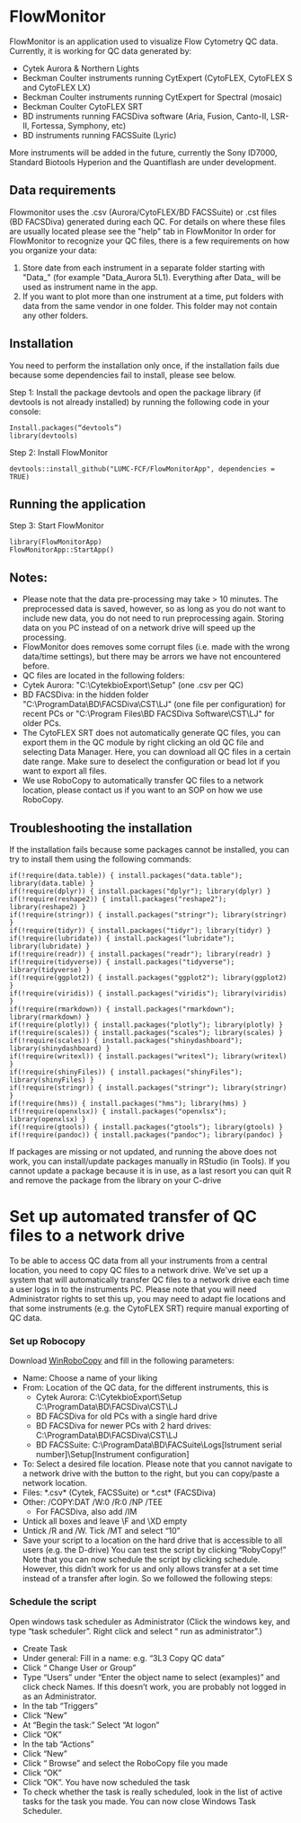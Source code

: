 # FlowMonitor
FlowMonitor is an application used to visualize Flow Cytometry QC data. 
Currently, it is working for QC data generated by:
* Cytek Aurora & Northern Lights 
* Beckman Coulter instruments running CytExpert (CytoFLEX, CytoFLEX S and CytoFLEX LX)
* Beckman Coulter instruments running CytExpert for Spectral (mosaic)
* Beckman Coulter CytoFLEX SRT
* BD instruments running FACSDiva software (Aria, Fusion, Canto-II, LSR-II, Fortessa, Symphony, etc)
* BD instruments running FACSSuite (Lyric)

More instruments will be added in the future, currently the Sony ID7000, Standard Biotools Hyperion and the Quantiflash are under development.

## Data requirements
Flowmonitor uses the .csv (Aurora/CytoFLEX/BD FACSSuite) or .cst files (BD FACSDiva) generated during each QC. For details on where these files are usually located please see the "help" tab in FlowMonitor
In order for FlowMonitor to recognize your QC files, there is a few requirements on how you organize your data:
1. Store date from each instrument in a separate folder starting with "Data_" (for example "Data_Aurora 5L1). Everything after Data_ will be used as instrument name in the app.
2. If you want to plot more than one instrument at a time, put folders with data from the same vendor in one folder. This folder may not contain any other folders. 


## Installation 
You need to perform the installation only once, if the installation fails due because some dependencies fail to install, please see below. 

Step 1: Install the package devtools and open the package library (if devtools is not already installed) by running the following code in your console:
```
Install.packages(“devtools”)
library(devtools)
```

Step 2: Install FlowMonitor 
```
devtools::install_github("LUMC-FCF/FlowMonitorApp", dependencies = TRUE) 
```

## Running the application
Step 3: Start FlowMonitor 
```
library(FlowMonitorApp)
FlowMonitorApp::StartApp()
```


## Notes: 
* Please note that the data pre-processing may take > 10 minutes. The preprocessed data is saved, however, so as long as you do not want to include new data, you do not need to run preprocessing again. Storing data on you PC instead of on a network drive will speed up the processing.
* FlowMonitor does removes some corrupt files (i.e. made with the wrong data/time settings), but there may be arrors we have not encountered before.
* QC files are located in the following folders: 
* Cytek Aurora: "C:\CytekbioExport\Setup" (one .csv per QC)
* BD FACSDiva: in the hidden folder "C:\ProgramData\BD\FACSDiva\CST\LJ" (one file per configuration) for recent PCs or "C:\Program Files\BD FACSDiva Software\CST\LJ" for older PCs.
* The CytoFLEX SRT does not automatically generate QC files, you can export them in the QC module by right clicking an old QC file and selecting Data Manager. Here, you can download all QC files in a certain date range. Make sure to deselect the configuration or bead lot if you want to export all files. 
* We use RoboCopy to automatically transfer QC files to a network location, please contact us if you want to an SOP on how we use RoboCopy. 


## Troubleshooting the installation
If the installation fails because some packages cannot be installed, you can try to install them using the following commands:
```
if(!require(data.table)) { install.packages("data.table"); library(data.table) }
if(!require(dplyr)) { install.packages("dplyr"); library(dplyr) }
if(!require(reshape2)) { install.packages("reshape2"); library(reshape2) }
if(!require(stringr)) { install.packages("stringr"); library(stringr) }
if(!require(tidyr)) { install.packages("tidyr"); library(tidyr) }
if(!require(lubridate)) { install.packages("lubridate"); library(lubridate) }
if(!require(readr)) { install.packages("readr"); library(readr) }
if(!require(tidyverse)) { install.packages("tidyverse"); library(tidyverse) }
if(!require(ggplot2)) { install.packages("ggplot2"); library(ggplot2) }
if(!require(viridis)) { install.packages("viridis"); library(viridis) }
if(!require(rmarkdown)) { install.packages("rmarkdown"); library(rmarkdown) }
if(!require(plotly)) { install.packages("plotly"); library(plotly) }
if(!require(scales)) { install.packages("scales"); library(scales) }
if(!require(scales)) { install.packages("shinydashboard"); library(shinydashboard) }
if(!require(writexl)) { install.packages("writexl"); library(writexl) }
if(!require(shinyFiles)) { install.packages("shinyFiles"); library(shinyFiles) }
if(!require(stringr)) { install.packages("stringr"); library(stringr) }
if(!require(hms)) { install.packages("hms"); library(hms) }
if(!require(openxlsx)) { install.packages("openxlsx"); library(openxlsx) }
if(!require(gtools)) { install.packages("gtools"); library(gtools) }
if(!require(pandoc)) { install.packages("pandoc"); library(pandoc) }
```

If packages are missing or not updated, and running the above does not work, you can install/update packages manually in RStudio (in Tools). 
If you cannot update a package because it is in use, as a last resort you can quit R and remove the package from the library on your C-drive

# Set up automated transfer of QC files to a network drive
To be able to access QC data from all your instruments from a central location, you need to copy QC files to a network drive. We've set up a system that will automatically transfer QC files to a network drive each time a user logs in to the instruments PC. 
Please note that you will need Administrator rights to set this up, you may need to adapt fie locations and that some instruments (e.g. the CytoFLEX SRT) require manual exporting of QC data.

### Set up Robocopy
Download [WinRoboCopy](http://www.upway2late.com/#/projects/winrobocopy) and fill in the following parameters:
* Name: Choose a name of your liking
* From: Location of the QC data, for the different instruments, this is
  - Cytek Aurora: C:\CytekbioExport\Setup	C:\ProgramData\BD\FACSDiva\CST\LJ
  - BD FACSDiva for old PCs with a single hard drive
  - BD FACSDiva for newer PCs with 2 hard drives: C:\ProgramData\BD\FACSDiva\CST\LJ
  - BD FACSSuite: C:\ProgramData\BD\FACSuite\Logs\[Istrument serial number]\Setup\[Instrument configuration]
* To: Select a desired file location. Please note that you cannot navigate to a network drive with the button to the right, but you can copy/paste a network location.
* Files: \*.csv\* (Cytek, FACSSuite) or \*.cst\* (FACSDiva)
* Other:	/COPY:DAT /W:0 /R:0 /NP /TEE
  - For FACSDiva, also add /IM
* Untick all boxes and leave \F and \XD empty
* Untick /R and /W. Tick /MT and select “10”
* Save your script to a location on the hard drive that is accessible to all users (e.g. the D-drive)
You can test the script by clicking “RobyCopy!”
Note that you can now schedule the script by clicking schedule. However, this didn’t work for us and only allows transfer at a set time instead of a transfer after login. So we followed the following steps:

### Schedule the script
Open windows task scheduler as Administrator (Click the windows key, and type “task scheduler”. Right click and select “ run as administrator”.)
*	Create Task
*	Under general: Fill in a name: e.g. “3L3 Copy QC data”
*	Click “ Change User or Group” 
*	Type “Users” under “Enter the object name to select (examples)” and click check Names. If this doesn’t work, you are probably not logged in as an Administrator.
*	In the tab “Triggers”
  * Click “New” 
  * At “Begin the task:”  Select “At logon”
  * Click “OK”
*	In the tab “Actions”
  *	Click “New” 
  *	Click “ Browse” and select the RoboCopy file you made
  *	Click “OK”
*	Click “OK”. You have now scheduled the task
*	To check whether the task is really scheduled, look in the list of active tasks for the task you made. You can now close Windows Task Scheduler.


  



